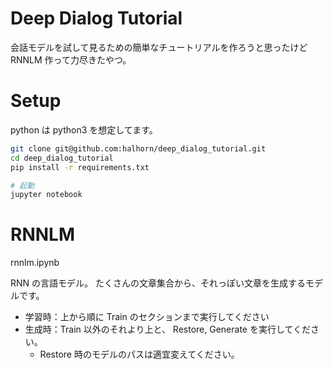 # Deep Dialog Tutorial
会話モデルを試して見るための簡単なチュートリアルを作ろうと思ったけど RNNLM 作って力尽きたやつ。

# Setup
python は python3 を想定してます。

```zsh
git clone git@github.com:halhorn/deep_dialog_tutorial.git
cd deep_dialog_tutorial
pip install -r requirements.txt

# 起動
jupyter notebook
```

# RNNLM
rnnlm.ipynb

RNN の言語モデル。
たくさんの文章集合から、それっぽい文章を生成するモデルです。

- 学習時：上から順に Train のセクションまで実行してください
- 生成時：Train 以外のそれより上と、 Restore, Generate を実行してください。
    - Restore 時のモデルのパスは適宜変えてください。
